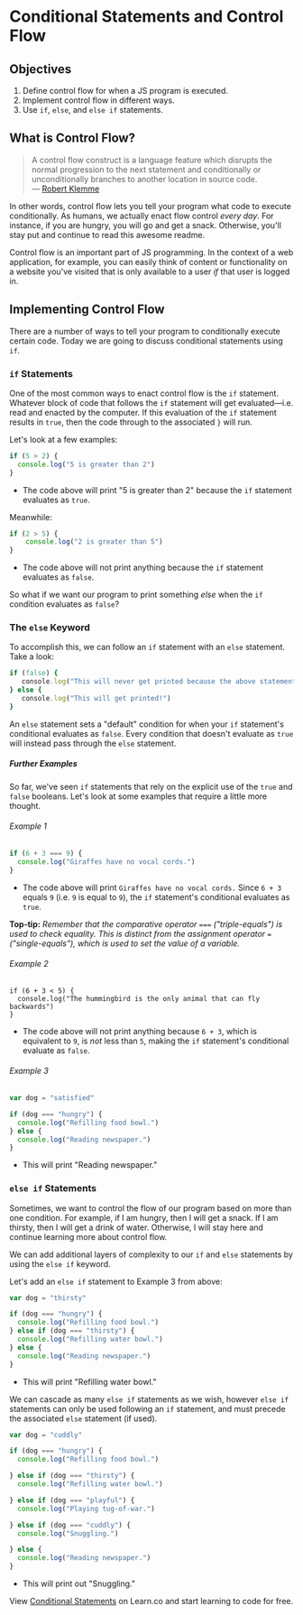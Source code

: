 # Conditional Statements and Control Flow

## Objectives
1. Define control flow for when a JS program is executed.
2. Implement control flow in different ways.
3. Use `if`, `else`, and `else if` statements.

## What is Control Flow?
> A control flow construct is a language feature which disrupts the normal progression to the next statement and conditionally or unconditionally branches to another location in source code.                                
> –– [Robert Klemme](http://blog.rubybestpractices.com/posts/rklemme/004-Control_Flow.html)

In other words, control flow lets you tell your program what code to execute conditionally. As humans, we actually enact flow control *every day*. For instance, if you are hungry, you will go and get a snack. Otherwise, you'll stay put and continue to read this awesome readme.

Control flow is an important part of JS programming. In the context of a web application, for example, you can easily think of content or functionality on a website you've visited that is only available to a user *if* that user is logged in.

## Implementing Control Flow

There are a number of ways to tell your program to conditionally execute certain code. Today we are going to discuss conditional statements using `if`.


### `if` Statements

One of the most common ways to enact control flow is the `if` statement. Whatever block of code that follows the `if` statement will get evaluated—i.e. read and enacted by the computer. If this evaluation of the `if` statement results in `true`, then the code through to the associated `}` will run.

Let's look at a few examples:

```javascript
if (5 > 2) {
  console.log("5 is greater than 2")
}
```
* The code above will print "5 is greater than 2" because the `if` statement evaluates as `true`.

Meanwhile:

```javascript
if (2 > 5) {
    console.log("2 is greater than 5")
}
```
* The code above will not print anything because the `if` statement evaluates as `false`.

So what if we want our program to print something *else* when the `if` condition evaluates as `false`?

### The `else` Keyword

To accomplish this, we can follow an `if` statement with an `else` statement. Take a look:

```ruby
if (false) {
   console.log("This will never get printed because the above statement evaluates to false.")
} else {
   console.log("This will get printed!")
}
```

An `else` statement sets a "default" condition for when your `if` statement's conditional evaluates as `false`. Every condition that doesn't evaluate as `true` will instead pass through the `else` statement.

##### Further Examples

So far, we've seen `if` statements that rely on the explicit use of the `true` and `false` booleans. Let's look at some examples that require a little more thought.

###### Example 1

```javascript
if (6 + 3 === 9) {
  console.log("Giraffes have no vocal cords.")
}
```

* The code above will print `Giraffes have no vocal cords.` Since `6 + 3` equals `9` (i.e. `9` is equal to `9`), the `if` statement's conditional evaluates as `true`.

**Top-tip:** *Remember that the comparative operator* `===` *("triple-equals") is used to check equality. This is distinct from the assignment operator* `=`*("single-equals"), which is used to set the value of a variable.*

###### Example 2

```javscript
if (6 + 3 < 5) {
  console.log("The hummingbird is the only animal that can fly backwards")
}
```
* The code above will not print anything because `6 + 3`, which is equivalent to `9`, is *not* less than `5`, making the `if` statement's conditional evaluate as `false`.

###### Example 3

```javascript
var dog = "satisfied"

if (dog === "hungry") {
  console.log("Refilling food bowl.")
} else {
  console.log("Reading newspaper.")
}
```

* This will print "Reading newspaper."

### `else if` Statements

Sometimes, we want to control the flow of our program based on more than one condition. For example, if I am hungry, then I will get a snack. If I am thirsty, then I will get a drink of water. Otherwise, I will stay here and continue learning more about control flow.

We can add additional layers of complexity to our `if` and `else` statements by using the `else if` keyword.

Let's add an `else if` statement to Example 3 from above:

```javascript
var dog = "thirsty"

if (dog === "hungry") {
  console.log("Refilling food bowl.")
} else if (dog === "thirsty") {
  console.log("Refilling water bowl.")
} else {
  console.log("Reading newspaper.")
}
```

* This will print "Refilling water bowl."

We can cascade as many `else if` statements as we wish, however `else if` statements can only be used following an `if` statement, and must precede the associated `else` statement (if used).

```javascript
var dog = "cuddly"

if (dog === "hungry") {
  console.log("Refilling food bowl.")

} else if (dog === "thirsty") {
  console.log("Refilling water bowl.")

} else if (dog === "playful") {
  console.log("Playing tug-of-war.")

} else if (dog === "cuddly") {
  console.log("Snuggling.")

} else {
  console.log("Reading newspaper.")
}

```

* This will print out "Snuggling."

<p class='util--hide'>View <a href='https://learn.co/lessons/js-if-else-files-readme'>Conditional Statements</a> on Learn.co and start learning to code for free.</p>
